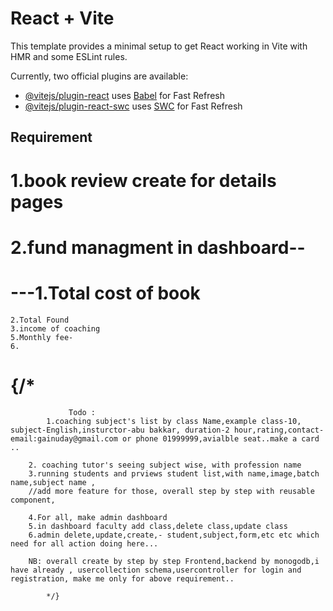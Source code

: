 # React + Vite

This template provides a minimal setup to get React working in Vite with HMR and some ESLint rules.

Currently, two official plugins are available:

- [@vitejs/plugin-react](https://github.com/vitejs/vite-plugin-react/blob/main/packages/plugin-react/README.md) uses [Babel](https://babeljs.io/) for Fast Refresh
- [@vitejs/plugin-react-swc](https://github.com/vitejs/vite-plugin-react-swc) uses [SWC](https://swc.rs/) for Fast Refresh

## Requirement
# 1.book review create for details pages
# 2.fund managment in dashboard--
# ---1.Total cost of book
    2.Total Found
    3.income of coaching
    5.Monthly fee-
    6.
#   {/* 
                 Todo :
            1.coaching subject's list by class Name,example class-10, subject-English,insturctor-abu bakkar, duration-2 hour,rating,contact-email:gainuday@gmail.com or phone 01999999,avialble seat..make a card .. 
        
        2. coaching tutor's seeing subject wise, with profession name
        3.running students and prviews student list,with name,image,batch name,subject name , 
        //add more feature for those, overall step by step with reusable component,
        
        4.For all, make admin dashboard
        5.in dashboard faculty add class,delete class,update class
        6.admin delete,update,create,- student,subject,form,etc etc which need for all action doing here... 

        NB: overall create by step by step Frontend,backend by monogodb,i have already , usercollection schema,usercontroller for login and registration, make me only for above requirement.. 

            */}